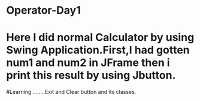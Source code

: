 # Operator-Day1


# Here I did normal Calculator by using Swing Application.First,I had gotten num1 and num2 in JFrame then i print this result by using Jbutton.

#Learning
         ........Exit and Clear button and its classes.
